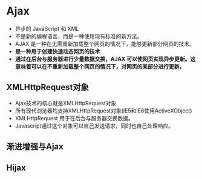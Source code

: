 # Ajax
- 异步的 JavaScript 和 XML
- 不是新的编程语言，而是一种使用现有标准的新方法。
- AJAX 是一种在无需重新加载整个网页的情况下，能够更新部分网页的技术。
- **是一种用于创建快速动态网页的技术**
- **通过在后台与服务器进行少量数据交换，AJAX 可以使网页实现异步更新。这意味着可以在不重新加载整个网页的情况下，对网页的某部分进行更新。**
## XMLHttpRequest对象
- Ajax技术的核心就是XMLHttpRequest对象
- 所有现代浏览器均支持XMLHttpRequest对象(IE5和IE6使用ActiveXObject)
- XMLHttpRequest 用于在后台与服务器交换数据。
- Javascript通过这个对象可以自己发送请求，同时也自己处理响应。
## 渐进增强与Ajax
## Hijax